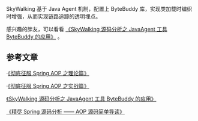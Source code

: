 



SkyWalking 基于 Java Agent 机制，配置上 ByteBuddy 库，实现类加载时编织时增强，从而实现链路追踪的透明埋点。

感兴趣的胖友，可以看看 [《](http://www.kailing.pub/article/index/arcid/178.html)[SkyWalking](http://www.kailing.pub/article/index/arcid/178.html)[ ](http://www.kailing.pub/article/index/arcid/178.html)[源码分析之](http://www.kailing.pub/article/index/arcid/178.html)[ ](http://www.kailing.pub/article/index/arcid/178.html)[JavaAgent](http://www.kailing.pub/article/index/arcid/178.html)[ ](http://www.kailing.pub/article/index/arcid/178.html)[工具](http://www.kailing.pub/article/index/arcid/178.html)[ ](http://www.kailing.pub/article/index/arcid/178.html)[ByteBuddy](http://www.kailing.pub/article/index/arcid/178.html)[ ](http://www.kailing.pub/article/index/arcid/178.html)[的应用](http://www.kailing.pub/article/index/arcid/178.html)[》](http://www.kailing.pub/article/index/arcid/178.html) 。







## 参考文章

·[《](https://segmentfault.com/a/1190000007469968)[彻底征服](https://segmentfault.com/a/1190000007469968)[ Spring AOP ](https://segmentfault.com/a/1190000007469968)[之理论篇](https://segmentfault.com/a/1190000007469968)[》](https://segmentfault.com/a/1190000007469968)

·[《](https://segmentfault.com/a/1190000007469982)[彻底征服](https://segmentfault.com/a/1190000007469982)[ Spring AOP ](https://segmentfault.com/a/1190000007469982)[之实战篇](https://segmentfault.com/a/1190000007469982)[》](https://segmentfault.com/a/1190000007469982)

[《](http://www.kailing.pub/article/index/arcid/178.html)[SkyWalking](http://www.kailing.pub/article/index/arcid/178.html)[ ](http://www.kailing.pub/article/index/arcid/178.html)[源码分析之](http://www.kailing.pub/article/index/arcid/178.html)[ ](http://www.kailing.pub/article/index/arcid/178.html)[JavaAgent](http://www.kailing.pub/article/index/arcid/178.html)[ ](http://www.kailing.pub/article/index/arcid/178.html)[工具](http://www.kailing.pub/article/index/arcid/178.html)[ ](http://www.kailing.pub/article/index/arcid/178.html)[ByteBuddy](http://www.kailing.pub/article/index/arcid/178.html)[ ](http://www.kailing.pub/article/index/arcid/178.html)[的应用](http://www.kailing.pub/article/index/arcid/178.html)[》](http://www.kailing.pub/article/index/arcid/178.html) 

[《精尽 Spring 源码分析 —— AOP 源码简单导读》](http://svip.iocoder.cn/Spring/aop-simple-intro/)


